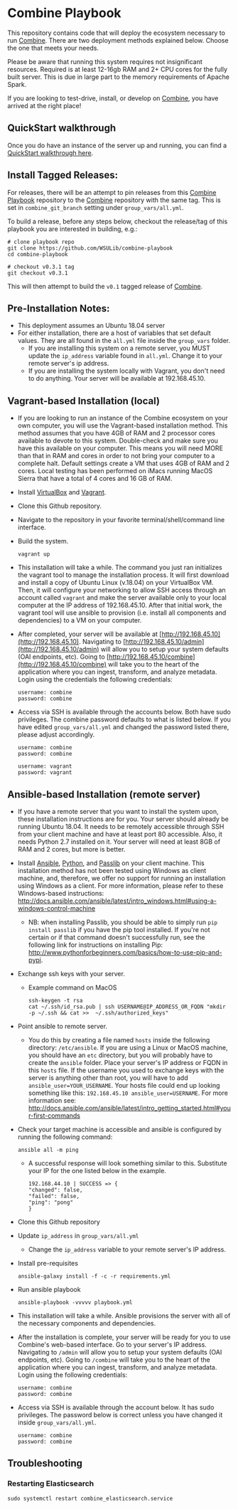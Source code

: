 # Combine Playbook
This repository contains code that will deploy the ecosystem necessary to run [Combine](https://github.com/WSULib/combine). There are two deployment methods explained below. Choose the one that meets your needs.

Please be aware that running this system requires not insignificant resources. Required is at least 12-16gb RAM and 2+ CPU cores for the fully built server.  This is due in large part to the memory requirements of Apache Spark.

If you are looking to test-drive, install, or develop on [Combine](https://github.com/WSULib/combine), you have arrived at the right place!

## QuickStart walkthrough
Once you do have an instance of the server up and running, you can find a [QuickStart walkthrough here](https://github.com/WSULib/combine/blob/dev/docs/quickstart.md).

## Install Tagged Releases:
For releases, there will be an attempt to pin releases from this [Combine Playbook](https://github.com/WSULib/combine-playbook) repository to the [Combine](https://github.com/WSULib/combine) repository with the same tag.  This is set in `combine_git_branch` setting under `group_vars/all.yml`.  

To build a release, before any steps below, checkout the release/tag of this playbook you are interested in building, e.g.:

```
# clone playbook repo
git clone https://github.com/WSULib/combine-playbook
cd combine-playbook

# checkout v0.3.1 tag
git checkout v0.3.1 
```

This will then attempt to build the `v0.1` tagged release of [Combine](https://github.com/WSULib/combine).

## Pre-Installation Notes:
 * This deployment assumes an Ubuntu 18.04 server
 * For either installation, there are a host of variables that set default values. They are all found in the `all.yml` file inside the `group_vars` folder.
   * If you are installing this system on a remote server, you MUST update the `ip_address` variable found in `all.yml`. Change it to your remote server's ip address.
   * If you are installing the system locally with Vagrant, you don't need to do anything. Your server will be available at 192.168.45.10.


## Vagrant-based Installation (local)

 * If you are looking to run an instance of the Combine ecosystem on your own computer, you will use the Vagrant-based installation method. This method assumes that you have 4GB of RAM and 2 processor cores available to devote to this system. Double-check and make sure you have this available on your computer. This means you will need MORE than that in RAM and cores in order to not bring your computer to a complete halt. Default settings create a VM that uses 4GB of RAM and 2 cores. Local testing has been performed on iMacs running MacOS Sierra that have a total of 4 cores and 16 GB of RAM.

 * Install [VirtualBox](https://www.virtualbox.org/) and [Vagrant](https://www.vagrantup.com/).

 * Clone this Github repository.

 * Navigate to the repository in your favorite terminal/shell/command line interface.

 * Build the system.
   ```
   vagrant up
   ```
 * This installation will take a while. The command you just ran initializes the vagrant tool to manage the installation process. It will first download and install a copy of Ubuntu Linux (v.18.04) on your VirtualBox VM. Then, it will configure your networking to allow SSH access through an account called `vagrant` and make the server available only to your local computer at the IP address of 192.168.45.10. After that initial work, the vagrant tool will use ansible to provision (i.e. install all components and dependencies) to a VM on your computer.

 * After completed, your server will be available at [http://192.168.45.10](http://192.168.45.10). Navigating to [http://192.168.45.10/admin](http://192.168.45.10/admin) will allow you to setup your system defaults (OAI endpoints, etc). Going to [http://192.168.45.10/combine](http://192.168.45.10/combine) will take you to the heart of the application where you can ingest, transform, and analyze metadata. Login using the credentials the following credentials: 
   ```
   username: combine
   password: combine
   ```

 * Access via SSH is available through the accounts below. Both have sudo privileges. The combine password defaults to what is listed below. If you have edited `group_vars/all.yml` and changed the password listed there, please adjust accordingly.
    ```
    username: combine
    password: combine

    username: vagrant
    password: vagrant
    ```

## Ansible-based Installation (remote server)

 * If you have a remote server that you want to install the system upon, these installation instructions are for you. Your server should already be running Ubuntu 18.04. It needs to be remotely accessible through SSH from your client machine and have at least port 80 accessible. Also, it needs Python 2.7 installed on it. Your server will need at least 8GB of RAM and 2 cores, but more is better.

 * Install [Ansible](http://docs.ansible.com/ansible/latest/intro_installation.html), [Python](https://www.python.org/), and [Passlib](https://pypi.python.org/pypi/passlib) on your client machine. This installation method has not been tested using Windows as client machine, and, therefore, we offer no support for running an installation using Windows as a client. For more information, please refer to these Windows-based instructions: http://docs.ansible.com/ansible/latest/intro_windows.html#using-a-windows-control-machine
   * NB: when installing Passlib, you should be able to simply run `pip install passlib` if you have the pip tool installed. If you're not certain or if that command doesn't successfully run, see the following link for instructions on installing Pip: http://www.pythonforbeginners.com/basics/how-to-use-pip-and-pypi.

 * Exchange ssh keys with your server. 
   * Example command on MacOS

     ```
     ssh-keygen -t rsa
     cat ~/.ssh/id_rsa.pub | ssh USERNAME@IP_ADDRESS_OR_FQDN "mkdir -p ~/.ssh && cat >>  ~/.ssh/authorized_keys"
     ```

 * Point ansible to remote server. 
   * You do this by creating a file named `hosts` inside the following directory: `/etc/ansible`. If you are using a Linux or MacOS machine, you should have an `etc` directory, but you will probably have to create the `ansible` folder. Place your server's IP address or FQDN in this `hosts` file. If the username you used to exchange keys with the server is anything other than root, you will have to add `ansible_user=YOUR_USERNAME`. Your hosts file could end up looking something like this: `192.168.45.10 ansible_user=USERNAME`. For more information see: http://docs.ansible.com/ansible/latest/intro_getting_started.html#your-first-commands

 * Check your target machine is accessible and ansible is configured by running the following command:
   ```
   ansible all -m ping
   ```
   * A successful response will look something similar to this. Substitute your IP for the one listed below in the example.
     ```
     192.168.44.10 | SUCCESS => {
     "changed": false, 
     "failed": false, 
     "ping": "pong"
     }
     ```

 * Clone this Github repository

 * Update `ip_address` in `group_vars/all.yml`
   * Change the `ip_address` variable to your remote server's IP address.

 * Install pre-requisites
   ```
   ansible-galaxy install -f -c -r requirements.yml
   ```

 * Run ansible playbook
   ```
   ansible-playbook -vvvvv playbook.yml
   ```

 * This installation will take a while. Ansible provisions the server with all of the necessary components and dependencies.

 * After the installation is complete, your server will be ready for you to use Combine's web-based interface. Go to your server's IP address. Navigating to `/admin` will allow you to setup your system defaults (OAI endpoints, etc). Going to `/combine` will take you to the heart of the application where you can ingest, transform, and analyze metadata. Login using the following credentials: 
   ```
   username: combine
   password: combine
   ```

 * Access via SSH is available through the account below. It has sudo privileges. The password below is correct unless you have changed it inside `group_vars/all.yml`.
   ```
   username: combine
   password: combine
   ```
   
## Troubleshooting

### Restarting Elasticsearch
```
sudo systemctl restart combine_elasticsearch.service
```

